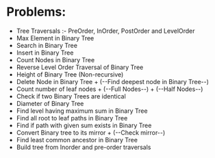 # Problems:

* Tree Traversals :- PreOrder, InOrder, PostOrder and LevelOrder 
* Max Element in Binary Tree
* Search in Binary Tree
* Insert in Binary Tree
* Count Nodes in Binary Tree
* Reverse Level Order Traversal of Binary Tree
* Height of Binary Tree (Non-recursive)
* Delete Node in Binary Tree + (--Find deepest node in Binary Tree--)
* Count number of leaf nodes + (--Full Nodes--) + (--Half Nodes--)
* Check if two Binary Trees are identical
* Diameter of Binary Tree
* Find level having maximum sum in Binary Tree
* Find all root to leaf paths in Binary Tree
* Find if path with given sum exists in Binary Tree
* Convert Binary tree to its mirror + (--Check mirror--)
* Find least common ancestor in Binary Tree
* Build tree from Inorder and pre-order traversals
